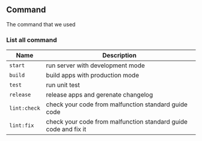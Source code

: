 ## Command
The command that we used

### List all command
| Name | Description |
|------|-------------|
| `start` | run server with development mode |
| `build` | build apps with production mode |
| `test` | run unit test |
| `release` | release apps and gerenate changelog |
| `lint:check` | check your code from malfunction standard guide code |
| `lint:fix` | check your code from malfunction standard guide code and fix it |
